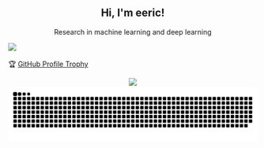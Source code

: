<p align="center">
  <h2 align="center">Hi, I'm eeric!</h2>
</p>
<p align="center">
  Research in machine learning and deep learning
</p>
<img src="https://visitor-badge.glitch.me/badge?page_id=eeric">

🏆 [GitHub Profile Trophy](#apply-theme)</p>
<div align="center"> <img src="https://github-profile-trophy.vercel.app/?username=eeric&row=1&theme=discord&margin-w=10" /> </div>
<img src="https://github.com/eeric/Pedestrian-detection-paper-list/blob/main/Visualize/github-snake.svg">




